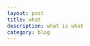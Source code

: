 ```yaml
---
layout: post
title: what
description: what is what
category: blog
---
```






[zhiying678]:    http://www.zhiying678.com  "zhiying678"
